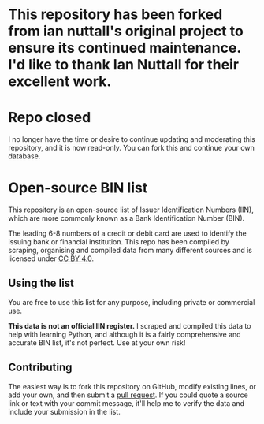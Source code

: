 #  This repository has been forked from ian nuttall's original project to ensure its continued maintenance. I'd like to thank Ian Nuttall for their excellent work.


# Repo closed

I no longer have the time or desire to continue updating and moderating this repository, and it is now read-only. You can fork this and continue your own database.

# Open-source BIN list

This repository is an open-source list of Issuer Identification Numbers (IIN), which are more commonly known as a Bank Identification Number (BIN).

The leading 6-8 numbers of a credit or debit card are used to identify the issuing bank or financial institution. This repo has been compiled by scraping, organising and compiled data from many different sources and is licensed under [CC BY 4.0](https://creativecommons.org/licenses/by/4.0/).

## Using the list

You are free to use this list for any purpose, including private or commercial use.

**This data is not an official IIN register.** I scraped and compiled this data to help with learning Python, and although it is a fairly comprehensive and accurate BIN list, it's not perfect. Use at your own risk!


## Contributing

The easiest way is to fork this repository on GitHub, modify existing lines, or add your own, and then submit a [pull request](https://help.github.com/en/articles/about-pull-requests). If you could quote a source link or text with your commit message, it'll help me to verify the data and include your submission in the list.

